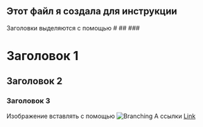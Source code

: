 ## Этот файл я создала для инструкции

Заголовки выделяются с помощью # ## ###

# Заголовок 1
## Заголовок 2
### Заголовок 3

Изображение вставлять с помощью
![Branching](1BDC344C-39F8-4110-A6C1-97B9A59AF490.jpeg)
А ссылки
[Link](url)

